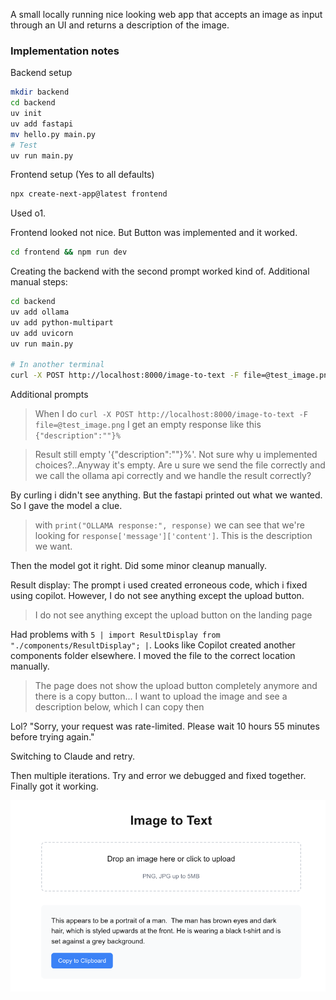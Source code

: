 A small locally running nice looking web app that accepts an image as input through an UI and returns a description of the image.

### Implementation notes

Backend setup

```zsh
mkdir backend
cd backend
uv init
uv add fastapi
mv hello.py main.py
# Test
uv run main.py
```

Frontend setup (Yes to all defaults)

```zsh
npx create-next-app@latest frontend
```

Used o1.

Frontend looked not nice. But Button was implemented and it worked.

```zsh
cd frontend && npm run dev
```

Creating the backend with the second prompt worked kind of. Additional manual steps:

```zsh
cd backend
uv add ollama
uv add python-multipart
uv add uvicorn
uv run main.py

# In another terminal
curl -X POST http://localhost:8000/image-to-text -F file=@test_image.png
```

Additional prompts

> When I do `curl -X POST http://localhost:8000/image-to-text -F file=@test_image.png`
> I get an empty response like this `{"description":""}% `

> Result still empty '{"description":""}%'. Not sure why u implemented choices?..Anyway it's empty. Are u sure we send the file correctly and we call the ollama api correctly and we handle the result correctly?

By curling i didn't see anything. But the fastapi printed out what we wanted. So I gave the model a clue.

> with `print("OLLAMA response:", response)` we can see that we're looking for `response['message']['content']`. This is the description we want.

Then the model got it right. Did some minor cleanup manually.

Result display:
The prompt i used created erroneous code, which i fixed using copilot. However, I do not see anything except the upload button.

> I do not see anything except the upload button on the landing page

Had problems with `5 | import ResultDisplay from "./components/ResultDisplay"; |`. Looks like Copilot created another components folder elsewhere. I moved the file to the correct location manually.

> The page does not show the upload button completely anymore and there is a copy button... I want to upload the image and see a description below, which I can copy then

Lol? "Sorry, your request was rate-limited. Please wait 10 hours 55 minutes before trying again."

Switching to Claude and retry.

Then multiple iterations. Try and error we debugged and fixed together. Finally got it working.

![alt text](screenshot_webapp.png)

